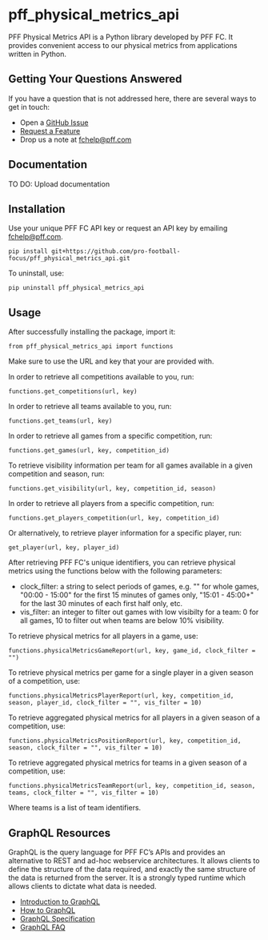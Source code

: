 # pff_physical_metrics_api
PFF Physical Metrics API is a Python library developed by PFF FC. It provides convenient access to our physical metrics from applications written in Python. 

## Getting Your Questions Answered
If you have a question that is not addressed here, there are several ways to get in touch:
- Open a [GitHub Issue](https://github.com/pro-football-focus/pff_physical_metrics_api/issues)
- [Request a Feature](https://github.com/pro-football-focus/pff_physical_metrics_api/issues)
- Drop us a note at fchelp@pff.com 

## Documentation
TO DO: Upload documentation

## Installation
Use your unique PFF FC API key or request an API key by emailing fchelp@pff.com.
```
pip install git+https://github.com/pro-football-focus/pff_physical_metrics_api.git
```
To uninstall, use:
```
pip uninstall pff_physical_metrics_api
```

## Usage
After successfully installing the package, import it:
```
from pff_physical_metrics_api import functions
```
Make sure to use the URL and key that your are provided with.

In order to retrieve all competitions available to you, run:
```
functions.get_competitions(url, key)
```
In order to retrieve all teams available to you, run:
```
functions.get_teams(url, key)
```
In order to retrieve all games from a specific competition, run:
```
functions.get_games(url, key, competition_id)
```
To retrieve visibility information per team for all games available in a given competition and season, run:
```
functions.get_visibility(url, key, competition_id, season)
```
In order to retrieve all players from a specific competition, run:
```
functions.get_players_competition(url, key, competition_id)
```
Or alternatively, to retrieve player information for a specific player, run:
```
get_player(url, key, player_id)
```

After retrieving PFF FC's unique identifiers, you can retrieve physical metrics using the functions below with the following parameters:
- clock_filter: a string to select periods of games, e.g. "" for whole games, "00:00 - 15:00" for the first 15 minutes of games only, "15:01 - 45:00+" for the last 30 minutes of each first half only, etc.
- vis_filter: an integer to filter out games with low visibilty for a team: 0 for all games, 10 to filter out when teams are below 10% visibility.

To retrieve physical metrics for all players in a game, use:
```
functions.physicalMetricsGameReport(url, key, game_id, clock_filter = "")
```
To retrieve physical metrics per game for a single player in a given season of a competition, use:
```
functions.physicalMetricsPlayerReport(url, key, competition_id, season, player_id, clock_filter = "", vis_filter = 10)
```
To retrieve aggregated physical metrics for all players in a given season of a competition, use:
```
functions.physicalMetricsPositionReport(url, key, competition_id, season, clock_filter = "", vis_filter = 10)
```
To retrieve aggregated physical metrics for teams in a given season of a competition, use:
```
functions.physicalMetricsTeamReport(url, key, competition_id, season, teams, clock_filter = "", vis_filter = 10)
```
Where teams is a list of team identifiers.

## GraphQL Resources
GraphQL is the query language for PFF FC’s APIs and provides an alternative to REST and ad-hoc webservice architectures. It allows clients to define the structure of the data required, and exactly the same structure of the data is returned from the server. It is a strongly typed runtime which allows clients to dictate what data is needed.
- [Introduction to GraphQL](https://graphql.org/learn/)
- [How to GraphQL](https://www.howtographql.com/)
- [GraphQL Specification](https://spec.graphql.org/)
- [GraphQL FAQ](https://graphql.org/faq/)
